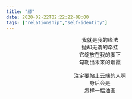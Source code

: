 ```yaml
---
title: "缘"
date: 2020-02-22T02:22:22+08:00
tags: ["relationship","self-identity"]
---
```

<center>
我就是我的缘法 <br>
抛却无谓的牵挂 <br>
它绽放在我的脚下 <br>
勾勒出未来的烟霞 <br><br>
注定要站上云端的人啊 <br>
身后会是 <br>
怎样一幅油画
</center>

